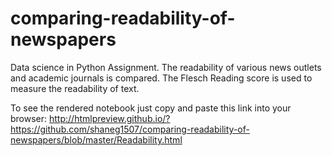 # comparing-readability-of-newspapers
Data science in Python Assignment. The readability of various news outlets and academic journals is compared. The Flesch Reading score is used to measure the readability of text.

To see the rendered notebook just copy and paste this link into your browser:
http://htmlpreview.github.io/?https://github.com/shaneg1507/comparing-readability-of-newspapers/blob/master/Readability.html
